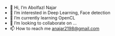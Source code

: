 - 👋 Hi, I’m Abolfazl Najar
- 👀 I’m interested in Deep Learning, Face detection
- 🌱 I’m currently learning OpenCL
- 💞️ I’m looking to collaborate on ...
- 📫 How to reach me anajar2198@gmail.com

<!---
anajar2198/anajar2198 is a ✨ special ✨ repository because its `README.md` (this file) appears on your GitHub profile.
You can click the Preview link to take a look at your changes.
--->
